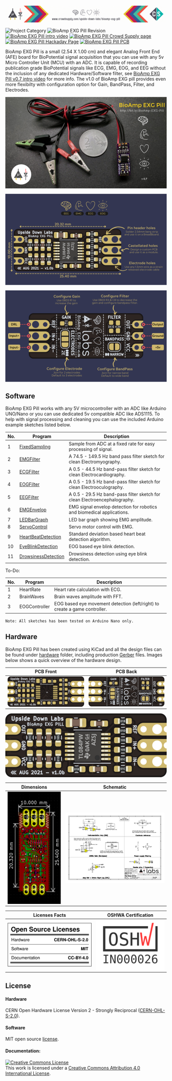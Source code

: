 [![Down Labs BioAmp EXG Pill Crowd Supply banner](graphics/gifs//Crowd-Supply-Banner.gif)](https://www.crowdsupply.com/upside-down-labs/bioamp-exg-pill)


![Project Category](https://img.shields.io/badge/Category-Bioelectronics-gold) ![BioAmp EXG Pill Revision ](https://img.shields.io/badge/Version-1.0a-success) [![BioAmp EXG Pill intro video ](https://img.shields.io/badge/Intro-YouTube-red)](https://www.youtube.com/watch?v=-G3z9fvQnuw) [![BioAmp EXG Pill Crowd Supply page ](https://img.shields.io/badge/Support_Project-Crowd_Supply-00B5AC)](https://www.crowdsupply.com/upside-down-labs/bioamp-exg-pill) [![BioAmp EXG Pill Hackaday Page ](https://img.shields.io/badge/Documentation-hackaday.io-yellowgreen)](https://hackaday.io/project/178997-bioamp-exg-pill) [![BioAmp EXG Pill PCB ](https://img.shields.io/badge/PCB-OSH_Park-purple)](https://oshpark.com/shared_projects/OPELY7qK)


BioAmp EXG Pill is a small (2.54 X 1.00 cm) and elegant Analog Front End (AFE) board for BioPotential signal acquisition that you can use with any 5v Micro Controller Unit (MCU) with an ADC. It is capable of recording publication grade BioPotential signals like ECG, EMG, EOG, and EEG without the inclusion of any dedicated Hardware/Software filter, see [BioAmp EXG Pill v0.7 intro video](https://www.youtube.com/watch?v=-G3z9fvQnuw) for more info. The v1.0 of BioAmp EXG pill provides even more flexibilty with configuration option for Gain, BandPass, Filter, and Electrodes.


![Upside Down Labs BioAmp EXG Pill Assembled](graphics/images/BioAmp-EXG-Pill-Assembled.png)

![Magic of Upside Down Labs BioAmp EXG Pill - front](graphics/docs/Magic-of-BioAmp-EXG-Pill-v1.0b-front-lbg.png)

![Magic of Upside Down Labs BioAmp EXG Pill - back](graphics/docs/Magic-of-BioAmp-EXG-Pill-v1.0b-back-lbg.png)

## Software
BioAmp EXG Pill works with any 5V microcontroller with an ADC like Arduino UNO/Nano or you can use dedicated 5v compatible ADC like ADS1115. To help with signal processing and cleaning you can use the included Arduino example sketches listed below.

| No. | Program| Description |
| ---- | ---- | ---- |
|1 | [FixedSampling](software/FixedSampling)| Sample from ADC at a fixed rate for easy processing of signal.|
|2 | [EMGFilter](software/EMGFilter)| A 74.5 - 149.5 Hz band pass filter sketch for clean Electromyography.|
|3 | [ECGFilter](software/ECGFilter)| A 0.5 - 44.5 Hz band-pass filter sketch for clean Electrocardiography.|
|4 | [EOGFilter](software/EOGFilter)| A 0.5 - 19.5 Hz band-pass filter sketch for clean Electrooculography.|
|5 | [EEGFilter](software/EEGFilter)| A 0.5 - 29.5 Hz band-pass filter sketch for clean Electroencephalography.|
|6 | [EMGEnvelop](software/EMGEnvelop)| EMG signal envelop detection for robotics and biomedical applications.|
|7 | [LEDBarGraph](software/LEDBarGraph)| LED bar graph showing EMG amplitude.|
|8 | [ServoControl](software/ServoControl)| Servo motor control with EMG.|
|9 | [HeartBeatDetection](software/HeartBeatDetection)| Standard deviation based heart beat detection algorithm.|
|10 | [EyeBlinkDetection](software/EyeBlinkDetection)|EOG based eye blink detection.|
|11 | [DrowsinessDetection](software/DrowsinessDetection)| Drowsiness detection using eye blink detection.|

To-Do:

| No. | Program| Description |
| ---- | ---- | ---- |
|1 | HeartRate | Heart rate calculation with ECG.|
|2 | BrainWaves | Brain waves amplitude with FFT.|
|3 | EOGController | EOG based eye movement detection (left/right) to create a game controller.|


`Note: All sketches has been tested on Arduino Nano only.` 


## Hardware

BioAmp EXG Pill has been created using KiCad and all the design files can be found under [hardware](hardware/) folder, including production [Gerber](hardware/gerbers) files. Images below shows a quick overview of the hardware design.

| PCB Front           |  PCB Back |
| :-------------------------: | :-------------------------: |
| ![Upside Down Labs BioAmp EXG Pill front](graphics/board/v1.0b/BioAmp-EXG-Pill-v1.0b-front-black-enig.png)  | ![Upside Down Labs BioAmp EXG Pill back](graphics/board/v1.0b/BioAmp-EXG-Pill-v1.0b-back-black-enig.png) |

![Upside Down Labs BioAmp EXG Pill front](graphics/board/v1.0b/BioAmp-EXG-Pill-v1.0b-front-black-enig-annotated.png) 

| Dimensions            |  Schematic  |
| :-------------------------: | :-------------------------: |
| ![Upside Down Labs BioAmp EXG Pill dimensions](graphics/board/v1.0b/BioAmp-EXG-Pill-v1.0b-dimensions.png)  | ![Upside Down Labs BioAmp EXG Pill schematic](graphics/docs/BioAmp-EXG-Pill-v1.0b-schematic.png) |

| Licenses Facts              |  OSHWA Certification |
| :-------------------------: | :-------------------------: |
| <a href="LICENSE.md"><img src="graphics/misc/Licenses_facts.svg" width="400" alt="Open Source Licenses Facts"/></a>  | <a href="https://certification.oshwa.org/in000026.html"><img src="graphics/misc/OSHW_mark_IN000026.png" width="300" alt="Open Source Hardware Certification mark"/></a> |


## License

#### Hardware
CERN Open Hardware License Version 2 - Strongly Reciprocal ([CERN-OHL-S-2.0](https://spdx.org/licenses/CERN-OHL-S-2.0.html)).

#### Software
MIT open source [license](http://opensource.org/licenses/MIT).

#### Documentation:
<a rel="license" href="http://creativecommons.org/licenses/by/4.0/"><img alt="Creative Commons License" style="border-width:0" src="https://i.creativecommons.org/l/by/4.0/88x31.png" /></a><br />This work is licensed under a <a rel="license" href="http://creativecommons.org/licenses/by/4.0/">Creative Commons Attribution 4.0 International License</a>.
